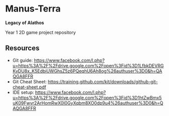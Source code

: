 Manus-Terra 
========
**Legacy of Alathos**

Year 1 2D game project repository


Resources
----
- Git guide: https://www.facebook.com/l.php?u=https%3A%2F%2Fdrive.google.com%2Fopen%3Fid%3D1LfbkDEVRGKvDU8x_K5EdbiUWGhsZ5z6PQeqhU6Ah8og%26authuser%3D0&h=QAQGA8FFR
- Git Cheat Sheet: https://training.github.com/kit/downloads/github-git-cheat-sheet.pdf
- IDE setup: https://www.facebook.com/l.php?u=https%3A%2F%2Fdrive.google.com%2Fopen%3Fid%3D1htZwBmx5uK09Fwvr2ArHomRwX0I0GyXqbm8XO0dp9u4%26authuser%3D0&h=QAQGA8FFR
